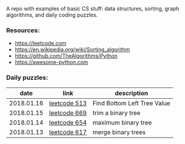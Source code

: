A repo with examples of basic CS stuff: data structures, sorting, graph algorithms, and daily coding puzzles.  

### Resources:

- https://leetcode.com
- https://en.wikipedia.org/wiki/Sorting_algorithm
- https://github.com/TheAlgorithms/Python
- https://awesome-python.com

### Daily puzzles:

| date | link | description |
| ---- | ---- | ----------- |
| 2018.01.16 | [leetcode 513](https://leetcode.com/problems/find-bottom-left-tree-value/description/) | Find Bottom Left Tree Value |
| 2018.01.15 | [leetcode 669](https://leetcode.com/problems/trim-a-binary-search-tree/description/) | trim a binary tree |
| 2018.01.14 | [leetcode 654](https://leetcode.com/problems/maximum-binary-tree/description/) | maximum binary tree |
| 2018.01.13 | [leetcode 617](https://leetcode.com/problems/merge-two-binary-trees/) | merge binary trees |

